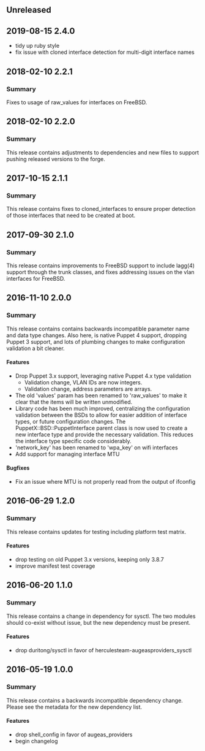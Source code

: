 ## Unreleased

## 2019-08-15 2.4.0
 - tidy up ruby style
 - fix issue with cloned interface detection for multi-digit interface names

## 2018-02-10 2.2.1
### Summary

Fixes to usage of raw_values for interfaces on FreeBSD.

## 2018-02-10 2.2.0
### Summary

This release contains adjustments to dependencies and new files to support
pushing released versions to the forge.

## 2017-10-15 2.1.1
### Summary
This release contains fixes to cloned_interfaces to ensure proper detection of
those interfaces that need to be created at boot.

## 2017-09-30 2.1.0
### Summary
This release contains improvements to FreeBSD support to include lagg(4)
support through the trunk classes, and fixes addressing issues on the vlan
interfaces for FreeBSD.

## 2016-11-10 2.0.0
### Summary
This release contains contains backwards incompatible parameter name and data
type changes.  Also here, is native Puppet 4 support, dropping Puppet 3
support, and lots of plumbing changes to make configuration validation a bit
cleaner.

#### Features
  - Drop Puppet 3.x support, leveraging native Puppet 4.x type validation
    - Validation change, VLAN IDs are now integers.
    - Validation change, address parameters are arrays.
  - The old 'values' param has been renamed to 'raw_values' to make it clear
    that the items will be written unmodified.
  - Library code has been much improved, centralizing the configuration
    validation between the BSDs to allow for easier addition of interface
    types, or future configuration changes.  The PuppetX::BSD::PuppetInterface
    parent class is now used to create a new interface type and provide the
    necessary validation.  This reduces the interface type specific code
    considerably.
  - 'network_key' has been renamed to 'wpa_key' on wifi interfaces
  - Add support for managing interface MTU

#### Bugfixes
  - Fix an issue where MTU is not properly read from the output of ifconfig

##  2016-06-29 1.2.0
### Summary
This release contains updates for testing including platform test matrix.

#### Features
 - drop testing on old Puppet 3.x versions, keeping only 3.8.7
 - improve manifest test coverage

## 2016-06-20 1.1.0
### Summary
This release contains a change in dependency for sysctl.  The two modules
should co-exist without issue, but the new dependency must be present.

#### Features
 - drop duritong/sysctl in favor of herculesteam-augeasproviders_sysctl

## 2016-05-19 1.0.0
### Summary
This release contains a backwards incompatible dependency change.  Please see
the metadata for the new dependency list.

#### Features
 - drop shell_config in favor of augeas_providers
 - begin changelog
